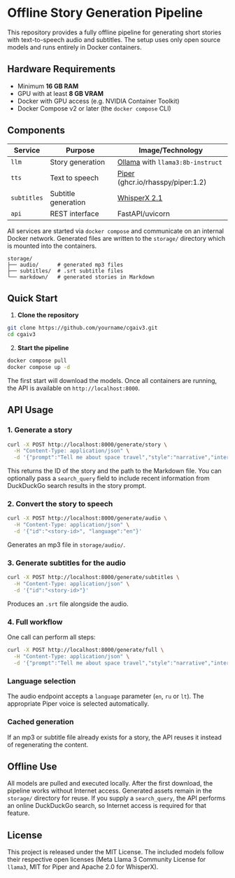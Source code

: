 # Offline Story Generation Pipeline

This repository provides a fully offline pipeline for generating short stories with text-to-speech audio and subtitles. The setup uses only open source models and runs entirely in Docker containers.

## Hardware Requirements

- Minimum **16&nbsp;GB RAM**
- GPU with at least **8&nbsp;GB VRAM**
- Docker with GPU access (e.g. NVIDIA Container Toolkit)
- Docker Compose v2 or later (the `docker compose` CLI)

## Components

| Service   | Purpose                  | Image/Technology |
|-----------|--------------------------|------------------|
| `llm`     | Story generation         | [Ollama](https://github.com/jmorganca/ollama) with `llama3:8b-instruct` |
| `tts`     | Text to speech           | [Piper](https://github.com/rhasspy/piper) (ghcr.io/rhasspy/piper:1.2) |
| `subtitles` | Subtitle generation    | [WhisperX&nbsp;2.1](https://github.com/m-bain/whisperX) |
| `api`     | REST interface           | FastAPI/uvicorn |

All services are started via `docker compose` and communicate on an internal Docker network. Generated files are written to the `storage/` directory which is mounted into the containers.

```
storage/
├── audio/      # generated mp3 files
├── subtitles/  # .srt subtitle files
└── markdown/   # generated stories in Markdown
```

## Quick Start

1. **Clone the repository**

```bash
git clone https://github.com/yourname/cgaiv3.git
cd cgaiv3
```

2. **Start the pipeline**

```bash
docker compose pull
docker compose up -d
```

The first start will download the models. Once all containers are running, the API is available on `http://localhost:8000`.

## API Usage

### 1. Generate a story

```bash
curl -X POST http://localhost:8000/generate/story \
  -H "Content-Type: application/json" \
  -d '{"prompt":"Tell me about space travel","style":"narrative","interest_tag":"science","language":"en","search_query":"latest space news"}'
```
This returns the ID of the story and the path to the Markdown file.
You can optionally pass a `search_query` field to include recent information from
DuckDuckGo search results in the story prompt.

### 2. Convert the story to speech

```bash
curl -X POST http://localhost:8000/generate/audio \
  -H "Content-Type: application/json" \
  -d '{"id":"<story-id>", "language":"en"}'
```
Generates an mp3 file in `storage/audio/`.

### 3. Generate subtitles for the audio

```bash
curl -X POST http://localhost:8000/generate/subtitles \
  -H "Content-Type: application/json" \
  -d '{"id":"<story-id>"}'
```
Produces an `.srt` file alongside the audio.

### 4. Full workflow

One call can perform all steps:

```bash
curl -X POST http://localhost:8000/generate/full \
  -H "Content-Type: application/json" \
  -d '{"prompt":"Tell me about space travel","style":"narrative","interest_tag":"science","language":"en","search_query":"latest space news"}'
```

### Language selection

The audio endpoint accepts a `language` parameter (`en`, `ru` or `lt`). The
appropriate Piper voice is selected automatically.

### Cached generation

If an mp3 or subtitle file already exists for a story, the API reuses it instead
of regenerating the content.

## Offline Use

All models are pulled and executed locally. After the first download, the pipeline works without Internet access. Generated assets remain in the `storage/` directory for reuse.
If you supply a `search_query`, the API performs an online DuckDuckGo search, so Internet access is required for that feature.

## License

This project is released under the MIT License. The included models follow their respective open licenses (Meta Llama 3 Community License for `llama3`, MIT for Piper and Apache&nbsp;2.0 for WhisperX).

